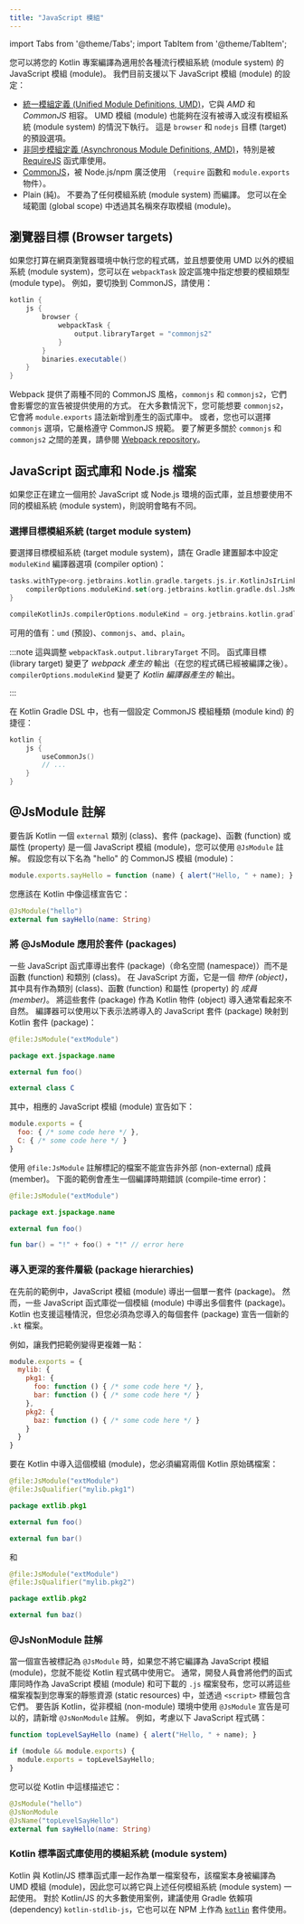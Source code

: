 ```yaml
---
title: "JavaScript 模組"
---
```

import Tabs from '@theme/Tabs';
import TabItem from '@theme/TabItem';

您可以將您的 Kotlin 專案編譯為適用於各種流行模組系統 (module system) 的 JavaScript 模組 (module)。 我們目前支援以下 JavaScript 模組 (module) 的設定：

- [統一模組定義 (Unified Module Definitions, UMD)](https://github.com/umdjs/umd)，它與 *AMD* 和 *CommonJS* 相容。
    UMD 模組 (module) 也能夠在沒有被導入或沒有模組系統 (module system) 的情況下執行。 這是 `browser` 和 `nodejs` 目標 (target) 的預設選項。
- [非同步模組定義 (Asynchronous Module Definitions, AMD)](https://github.com/amdjs/amdjs-api/wiki/AMD)，特別是被 [RequireJS](https://requirejs.org/) 函式庫使用。
- [CommonJS](http://wiki.commonjs.org/wiki/Modules/1.1)，被 Node.js/npm 廣泛使用
   （`require` 函數和 `module.exports` 物件）。
- Plain (純)。 不要為了任何模組系統 (module system) 而編譯。 您可以在全域範圍 (global scope) 中透過其名稱來存取模組 (module)。

## 瀏覽器目標 (Browser targets)

如果您打算在網頁瀏覽器環境中執行您的程式碼，並且想要使用 UMD 以外的模組系統 (module system)，您可以在 `webpackTask` 設定區塊中指定想要的模組類型 (module type)。 例如，要切換到 CommonJS，請使用：

```groovy
kotlin {
    js {
        browser {
            webpackTask {
                output.libraryTarget = "commonjs2"
            }
        }
        binaries.executable()
    }
}

```

Webpack 提供了兩種不同的 CommonJS 風格，`commonjs` 和 `commonjs2`，它們會影響您的宣告被提供使用的方式。 在大多數情況下，您可能想要 `commonjs2`，它會將 `module.exports` 語法新增到產生的函式庫中。 或者，您也可以選擇 `commonjs` 選項，它嚴格遵守 CommonJS 規範。
要了解更多關於 `commonjs` 和 `commonjs2` 之間的差異，請參閱 [Webpack repository](https://github.com/webpack/webpack/issues/1114)。

## JavaScript 函式庫和 Node.js 檔案

如果您正在建立一個用於 JavaScript 或 Node.js 環境的函式庫，並且想要使用不同的模組系統 (module system)，則說明會略有不同。

### 選擇目標模組系統 (target module system)

要選擇目標模組系統 (target module system)，請在 Gradle 建置腳本中設定 `moduleKind` 編譯器選項 (compiler option)：

<Tabs groupId="build-script">
<TabItem value="kotlin" label="Kotlin" default>

```kotlin
tasks.withType<org.jetbrains.kotlin.gradle.targets.js.ir.KotlinJsIrLink> {
    compilerOptions.moduleKind.set(org.jetbrains.kotlin.gradle.dsl.JsModuleKind.MODULE_COMMONJS)
}
```

</TabItem>
<TabItem value="groovy" label="Groovy" default>

```groovy
compileKotlinJs.compilerOptions.moduleKind = org.jetbrains.kotlin.gradle.dsl.JsModuleKind.MODULE_COMMONJS
```

</TabItem>
</Tabs>

可用的值有：`umd` (預設)、`commonjs`、`amd`、`plain`。

:::note
這與調整 `webpackTask.output.libraryTarget` 不同。 函式庫目標 (library target) 變更了 _webpack 產生的_ 輸出（在您的程式碼已經被編譯之後）。 `compilerOptions.moduleKind` 變更了 _Kotlin 編譯器產生的_ 輸出。

:::  

在 Kotlin Gradle DSL 中，也有一個設定 CommonJS 模組種類 (module kind) 的捷徑：

```kotlin
kotlin {
    js {
        useCommonJs()
        // ...
    }
}
```

## @JsModule 註解

要告訴 Kotlin 一個 `external` 類別 (class)、套件 (package)、函數 (function) 或屬性 (property) 是一個 JavaScript 模組 (module)，您可以使用 `@JsModule` 註解。 假設您有以下名為 "hello" 的 CommonJS 模組 (module)：

```javascript
module.exports.sayHello = function (name) { alert("Hello, " + name); }
```

您應該在 Kotlin 中像這樣宣告它：

```kotlin
@JsModule("hello")
external fun sayHello(name: String)
```

### 將 @JsModule 應用於套件 (packages)

一些 JavaScript 函式庫導出套件 (package)（命名空間 (namespace)）而不是函數 (function) 和類別 (class)。
在 JavaScript 方面，它是一個 *物件 (object)*，其中具有作為類別 (class)、函數 (function) 和屬性 (property) 的 *成員 (member)*。
將這些套件 (package) 作為 Kotlin 物件 (object) 導入通常看起來不自然。
編譯器可以使用以下表示法將導入的 JavaScript 套件 (package) 映射到 Kotlin 套件 (package)：

```kotlin
@file:JsModule("extModule")

package ext.jspackage.name

external fun foo()

external class C
```

其中，相應的 JavaScript 模組 (module) 宣告如下：

```javascript
module.exports = {
  foo: { /* some code here */ },
  C: { /* some code here */ }
}
```

使用 `@file:JsModule` 註解標記的檔案不能宣告非外部 (non-external) 成員 (member)。
下面的範例會產生一個編譯時期錯誤 (compile-time error)：

```kotlin
@file:JsModule("extModule")

package ext.jspackage.name

external fun foo()

fun bar() = "!" + foo() + "!" // error here
```

### 導入更深的套件層級 (package hierarchies)

在先前的範例中，JavaScript 模組 (module) 導出一個單一套件 (package)。
然而，一些 JavaScript 函式庫從一個模組 (module) 中導出多個套件 (package)。
Kotlin 也支援這種情況，但您必須為您導入的每個套件 (package) 宣告一個新的 `.kt` 檔案。

例如，讓我們把範例變得更複雜一點：

```javascript
module.exports = {
  mylib: {
    pkg1: {
      foo: function () { /* some code here */ },
      bar: function () { /* some code here */ }
    },
    pkg2: {
      baz: function () { /* some code here */ }
    }
  }
}
```

要在 Kotlin 中導入這個模組 (module)，您必須編寫兩個 Kotlin 原始碼檔案：

```kotlin
@file:JsModule("extModule")
@file:JsQualifier("mylib.pkg1")

package extlib.pkg1

external fun foo()

external fun bar()
```

和

```kotlin
@file:JsModule("extModule")
@file:JsQualifier("mylib.pkg2")

package extlib.pkg2

external fun baz()
```

### @JsNonModule 註解

當一個宣告被標記為 `@JsModule` 時，如果您不將它編譯為 JavaScript 模組 (module)，您就不能從 Kotlin 程式碼中使用它。
通常，開發人員會將他們的函式庫同時作為 JavaScript 模組 (module) 和可下載的 `.js` 檔案發布，您可以將這些檔案複製到您專案的靜態資源 (static resources) 中，並透過 `<script>` 標籤包含它們。 要告訴 Kotlin，從非模組 (non-module) 環境中使用 `@JsModule` 宣告是可以的，請新增 `@JsNonModule` 註解。 例如，考慮以下 JavaScript 程式碼：

```javascript
function topLevelSayHello (name) { alert("Hello, " + name); }

if (module && module.exports) {
  module.exports = topLevelSayHello;
}
```

您可以從 Kotlin 中這樣描述它：

```kotlin
@JsModule("hello")
@JsNonModule
@JsName("topLevelSayHello")
external fun sayHello(name: String)
```

### Kotlin 標準函式庫使用的模組系統 (module system)

Kotlin 與 Kotlin/JS 標準函式庫一起作為單一檔案發布，該檔案本身被編譯為 UMD 模組 (module)，因此您可以將它與上述任何模組系統 (module system) 一起使用。 對於 Kotlin/JS 的大多數使用案例，建議使用 Gradle 依賴項 (dependency) `kotlin-stdlib-js`，它也可以在 NPM 上作為 [`kotlin`](https://www.npmjs.com/package/kotlin) 套件使用。

  ```